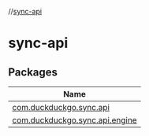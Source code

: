//[sync-api](index.md)

# sync-api

## Packages

| Name |
|---|
| [com.duckduckgo.sync.api](sync-api/com.duckduckgo.sync.api/index.md) |
| [com.duckduckgo.sync.api.engine](sync-api/com.duckduckgo.sync.api.engine/index.md) |

